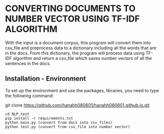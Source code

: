 # CONVERTING DOCUMENTS TO NUMBER VECTOR USING TF-IDF ALGORITHM
With the input is a document corpus, this program will convert them into csv_file and preprocess data to a dictionary including all the words that are in the docs. From this dictionary, the program will process data using TF-IDF algorithm and return a csv_file which saves number vectors of all the sentences in the docs. 

## Installation - Environment
To set up the environment and use the packages, libraries, you need to type the following command:

git clone https://github.com/hanahh080601/hanahh080601.github.io.git

```
cd NLP_test
pip install -r requirements.txt
python main.py (convert from docs into csv_files)
python test.py (convert from csv_file into number vector)
```

